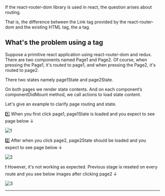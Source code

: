 If the react-router-dom library is used in react, the question arises about routing.

That is, the difference between the Link tag provided by the react-router-dom and the existing HTML tag, the a tag.

## What's the problem using a tag
Suppose a primitive react application using react-router-dom and redux. There are two components named Page1 and Page2. Of course, when pressing the Page1, it's routed to page1, and when pressing the Page2, it's routed to page2.

There two states namely page1State and page2State. 

On both pages we render state contents. And on each component’s componentDidMount method, we call actions to load state content.

Let's give an example to clarify page routing and state.

1️⃣ When you first click page1, page1State is loaded and you expect to see page below ↓

![1](https://github.com/jinscodes/Blog_nextJS/assets/87598134/b0fc3dc3-9ac3-4589-9b5f-ac51050b137a)

2️⃣ After when you click page2, page2State should be loaded and you expect to see page below ↓

![2](https://github.com/jinscodes/Blog_nextJS/assets/87598134/5f2272fe-2c1b-45cf-9922-d7650f7a7a7d)

❗️ However, it's not working as expected. Previous stage is reseted on every route and you see below images after clicking page2 ↓

![3](https://github.com/jinscodes/Blog_nextJS/assets/87598134/10f0bd0f-0cdf-44e4-a460-9156f8eeb308)

---
[](https://medium.com/@yavuz.gokirmak/why-you-should-use-link-instead-of-a-in-react-577a215a5bb8)

[](https://velog.io/@yeonsubaek/React-Link-vs-a-tag-ft.-react-router-dom)

[](https://gomgomkim.tistory.com/9)